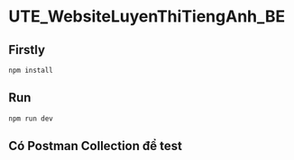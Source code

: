 # UTE_WebsiteLuyenThiTiengAnh_BE

## Firstly

```ternimal
npm install
```

## Run

```terminal
npm run dev
```

## Có Postman Collection để test

